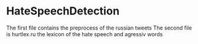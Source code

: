 # HateSpeechDetection
The first file contains the preprocess of the russian tweets
The second file is hurtlex.ru the lexicon of the hate speech and agressiv words
